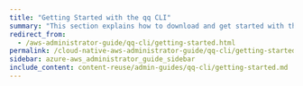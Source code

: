 ```yaml
---
title: "Getting Started with the qq CLI"
summary: "This section explains how to download and get started with the <code>qq</code> CLI."
redirect_from:
  - /aws-administrator-guide/qq-cli/getting-started.html
permalink: /cloud-native-aws-administrator-guide/qq-cli/getting-started.html
sidebar: azure-aws_administrator_guide_sidebar
include_content: content-reuse/admin-guides/qq-cli/getting-started.md
---
```

